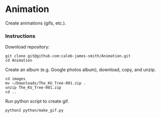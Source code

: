 # Animation
Create animations (gifs, etc.).

### Instructions
Download repository:
```
git clone git@github.com:caleb-james-smith/Animation.git
cd Animation
```
Create an album (e.g. Google photos album), download, copy, and unzip.
```
cd images
mv ~/Downloads/The_KU_Tree-001.zip .
unzip The_KU_Tree-001.zip
cd ..
```
Run python script to create gif.
```
python3 python/make_gif.py
```
